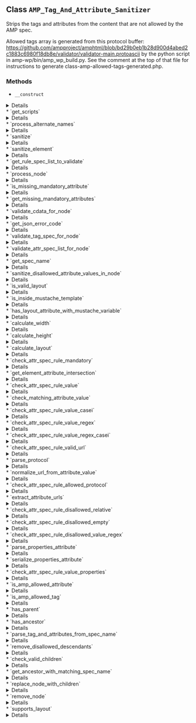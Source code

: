 ## Class `AMP_Tag_And_Attribute_Sanitizer`

Strips the tags and attributes from the content that are not allowed by the AMP spec.

Allowed tags array is generated from this protocol buffer:
     https://github.com/ampproject/amphtml/blob/bd29b0eb1b28d900d4abed2c1883c6980f18db8e/validator/validator-main.protoascii     by the python script in amp-wp/bin/amp_wp_build.py. See the comment at the top     of that file for instructions to generate class-amp-allowed-tags-generated.php.

### Methods
* `__construct`

<details>

```php
public __construct( $dom, $args = array() )
```

AMP_Tag_And_Attribute_Sanitizer constructor.


</details>
* `get_scripts`

<details>

```php
public get_scripts()
```

Return array of values that would be valid as an HTML `script` element.

Array keys are AMP element names and array values are their respective Javascript URLs from https://cdn.ampproject.org


</details>
* `process_alternate_names`

<details>

```php
private process_alternate_names( $attr_spec_list )
```

Process alternative names in attribute spec list.


</details>
* `sanitize`

<details>

```php
public sanitize()
```

Sanitize the elements from the HTML contained in this instance&#039;s Dom\Document.


</details>
* `sanitize_element`

<details>

```php
private sanitize_element( \DOMElement $element )
```

Sanitize element.

Walk the DOM tree with depth first search (DFS) with post order traversal (LRN).


</details>
* `get_rule_spec_list_to_validate`

<details>

```php
private get_rule_spec_list_to_validate( \DOMElement $node, $rule_spec )
```

Augment rule spec for validation.


</details>
* `process_node`

<details>

```php
private process_node( \DOMElement $node )
```

Process a node by checking if an element and its attributes are valid, and removing them when invalid.

Attributes which are not valid are removed. Elements which are not allowed are also removed, including elements which miss mandatory attributes.


</details>
* `is_missing_mandatory_attribute`

<details>

```php
public is_missing_mandatory_attribute( $attr_spec, \DOMElement $node )
```

Whether a node is missing a mandatory attribute.


</details>
* `get_missing_mandatory_attributes`

<details>

```php
private get_missing_mandatory_attributes( $attr_spec, \DOMElement $node )
```

Get list of mandatory missing mandatory attributes.


</details>
* `validate_cdata_for_node`

<details>

```php
private validate_cdata_for_node( \DOMElement $element, $cdata_spec )
```

Validate element for its CDATA.


</details>
* `get_json_error_code`

<details>

```php
private get_json_error_code( $json_last_error )
```

Gets the JSON error code for the last error.


</details>
* `validate_tag_spec_for_node`

<details>

```php
private validate_tag_spec_for_node( \DOMElement $node, $tag_spec )
```

Determines is a node is currently valid per its tag specification.

Checks to see if a node&#039;s placement with the DOM is be valid for the given tag_spec. If there are restrictions placed on the type of node that can be an immediate parent or an ancestor of this node, then make sure those restrictions are met.
 This method has no side effects. It should not sanitize the DOM. It is purely to see if the spec matches.


</details>
* `validate_attr_spec_list_for_node`

<details>

```php
private validate_attr_spec_list_for_node( \DOMElement $node, $attr_spec_list )
```

Checks to see if a spec is potentially valid.

Checks the given node based on the attributes present in the node. This does not check every possible constraint imposed by the validator spec. It only performs the checks that are used to narrow down which set of attribute specs is most aligned with the given node. As of AMPHTML v1910161528000, the frequency of attribute spec constraints looks as follows:
  433: value  400: mandatory  222: value_casei  147: disallowed_value_regex  115: value_regex  101: value_url   77: dispatch_key   17: value_regex_casei   15: requires_extension   12: alternative_names    2: value_properties
 The constraints that should be the most likely to differentiate one tag spec from another are:
 - value - mandatory - value_casei
 For example, there are two &lt;amp-carousel&gt; tag specs, one that has a mandatory lightbox attribute and another that lacks the lightbox attribute altogether. If an &lt;amp-carousel&gt; has the lightbox attribute, then we can rule out the tag spec without the lightbox attribute via the mandatory constraint.
 Additionally, there are multiple &lt;amp-date-picker&gt; tag specs, each which vary by the value of the &#039;type&#039; attribute. By validating the type &#039;value&#039; and &#039;value_casei&#039; constraints here, we can narrow down the tag specs that should then be used to later validate and sanitize the element (in the sanitize_disallowed_attribute_values_in_node method).


</details>
* `get_spec_name`

<details>

```php
private get_spec_name( \DOMElement $element, $tag_spec )
```

Get spec name for a given tag spec.


</details>
* `sanitize_disallowed_attribute_values_in_node`

<details>

```php
private sanitize_disallowed_attribute_values_in_node( \DOMElement $node, $attr_spec_list )
```

Remove invalid AMP attributes values from $node that have been implicitly disallowed.

Allowed values are found $this-&gt;globally_allowed_attributes and in parameter $attr_spec_list


</details>
* `is_valid_layout`

<details>

```php
private is_valid_layout( $tag_spec, $node )
```

Check the validity of the layout attributes for the given element.

This involves checking the layout, width, height and sizes attributes with AMP specific logic.


</details>
* `is_inside_mustache_template`

<details>

```php
private is_inside_mustache_template( \DOMElement $node )
```

Whether the node is inside a mustache template.


</details>
* `has_layout_attribute_with_mustache_variable`

<details>

```php
private has_layout_attribute_with_mustache_variable( \DOMElement $node )
```

Whether the node has a layout attribute with variable syntax, like {{foo}}.

This is important for whether to validate the layout of the node. Similar to the validation logic in the AMP validator.


</details>
* `calculate_width`

<details>

```php
private calculate_width( $amp_layout_spec, $input_layout, CssLength $input_width )
```

Calculate the effective width from the input layout and input width.

This involves considering that some elements, such as amp-audio and amp-pixel, have natural dimensions (browser or implementation-specific defaults for width / height).
 Adapted from the `CalculateWidth` method found in `validator.js` from the `ampproject/amphtml` project on GitHub.


</details>
* `calculate_height`

<details>

```php
private calculate_height( $amp_layout_spec, $input_layout, CssLength $input_height )
```

Calculate the effective height from input layout and input height.

Adapted from the `CalculateHeight` method found in `validator.js` from the `ampproject/amphtml` project on GitHub.


</details>
* `calculate_layout`

<details>

```php
private calculate_layout( $layout_attr, CssLength $width, CssLength $height, $sizes_attr, $heights_attr )
```

Calculate the layout.

This depends on the width / height calculation above. It happens last because web designers often make fixed-sized mocks first and then the layout determines how things will change for different viewports / devices / etc.
 Adapted from the `CalculateLayout` method found in `validator.js` from the `ampproject/amphtml` project on GitHub.


</details>
* `check_attr_spec_rule_mandatory`

<details>

```php
private check_attr_spec_rule_mandatory( \DOMElement $node, $attr_name, $attr_spec_rule )
```

Check if attribute is mandatory determine whether it exists in $node.

When checking for the given attribute it also checks valid alternates.


</details>
* `get_element_attribute_intersection`

<details>

```php
private get_element_attribute_intersection( \DOMElement $element, $attribute_names )
```

Get the intersection of the element attributes with the supplied attributes.


</details>
* `check_attr_spec_rule_value`

<details>

```php
private check_attr_spec_rule_value( \DOMElement $node, $attr_name, $attr_spec_rule )
```

Check if attribute has a value rule determine if its value is valid.

Checks for value validity by matches against valid values.


</details>
* `check_matching_attribute_value`

<details>

```php
private check_matching_attribute_value( $attr_name, $attr_value, $spec_values )
```

Check that an attribute&#039;s value matches is given spec value.

This takes into account boolean attributes where value can match name (e.g. selected=&quot;selected&quot;).


</details>
* `check_attr_spec_rule_value_casei`

<details>

```php
private check_attr_spec_rule_value_casei( \DOMElement $node, $attr_name, $attr_spec_rule )
```

Check if attribute has a value rule determine if its value matches ignoring case.


</details>
* `check_attr_spec_rule_value_regex`

<details>

```php
private check_attr_spec_rule_value_regex( \DOMElement $node, $attr_name, $attr_spec_rule )
```

Check if attribute has a regex value rule determine if it matches.


</details>
* `check_attr_spec_rule_value_regex_casei`

<details>

```php
private check_attr_spec_rule_value_regex_casei( \DOMElement $node, $attr_name, $attr_spec_rule )
```

Check if attribute has a case-insensitive regex value rule determine if it matches.


</details>
* `check_attr_spec_rule_valid_url`

<details>

```php
private check_attr_spec_rule_valid_url( \DOMElement $node, $attr_name, $attr_spec_rule )
```

Check if attribute has a valid host value


</details>
* `parse_protocol`

<details>

```php
private parse_protocol( $url )
```

Parse protocol from URL.

This may not be a valid protocol (scheme), but it will be where the protocol should be in the URL.


</details>
* `normalize_url_from_attribute_value`

<details>

```php
private normalize_url_from_attribute_value( $url )
```

Normalize a URL that appeared as a tag attribute.


</details>
* `check_attr_spec_rule_allowed_protocol`

<details>

```php
private check_attr_spec_rule_allowed_protocol( \DOMElement $node, $attr_name, $attr_spec_rule )
```

Check if attribute has a protocol value rule determine if it matches.


</details>
* `extract_attribute_urls`

<details>

```php
private extract_attribute_urls( \DOMAttr $attribute_node, $spec_attr_name = null )
```

Extract URLs from attribute.


</details>
* `check_attr_spec_rule_disallowed_relative`

<details>

```php
private check_attr_spec_rule_disallowed_relative( \DOMElement $node, $attr_name, $attr_spec_rule )
```

Check if attribute has disallowed relative URL value according to rule spec.


</details>
* `check_attr_spec_rule_disallowed_empty`

<details>

```php
private check_attr_spec_rule_disallowed_empty( \DOMElement $node, $attr_name, $attr_spec_rule )
```

Check if attribute has disallowed empty value rule determine if value is empty.


</details>
* `check_attr_spec_rule_disallowed_value_regex`

<details>

```php
private check_attr_spec_rule_disallowed_value_regex( \DOMElement $node, $attr_name, $attr_spec_rule )
```

Check if attribute has disallowed value via regex match and determine if value matches.


</details>
* `parse_properties_attribute`

<details>

```php
private parse_properties_attribute( $value )
```

Parse properties attribute (e.g. meta viewport).


</details>
* `serialize_properties_attribute`

<details>

```php
private serialize_properties_attribute( $properties )
```

Serialize properties attribute (e.g. meta viewport).


</details>
* `check_attr_spec_rule_value_properties`

<details>

```php
private check_attr_spec_rule_value_properties( \DOMElement $node, $attr_name, $attr_spec_rule )
```

Check if attribute has valid properties.


</details>
* `is_amp_allowed_attribute`

<details>

```php
private is_amp_allowed_attribute( \DOMAttr $attr_node, $attr_spec_list )
```

Determine if the supplied attribute name is allowed for AMP.


</details>
* `is_amp_allowed_tag`

<details>

```php
private is_amp_allowed_tag( \DOMElement $node )
```

Determine if the supplied $node&#039;s HTML tag is allowed for AMP.


</details>
* `has_parent`

<details>

```php
private has_parent( \DOMElement $node, $parent_spec_name )
```

Determine if the supplied $node has a parent with the specified spec name.


</details>
* `has_ancestor`

<details>

```php
private has_ancestor( \DOMElement $node, $ancestor_tag_spec_name )
```

Determine if the supplied $node has an ancestor with the specified tag name.


</details>
* `parse_tag_and_attributes_from_spec_name`

<details>

```php
private parse_tag_and_attributes_from_spec_name( $spec_name )
```

Parse tag name and attributes from spec name.

Given a spec name like &#039;form [method=post]&#039;, extract the tag name &#039;form&#039; and the attributes.


</details>
* `remove_disallowed_descendants`

<details>

```php
private remove_disallowed_descendants( \DOMElement $node, $allowed_descendants, $spec_name )
```

Loop through node&#039;s descendants and remove the ones that are not in the allowlist.


</details>
* `check_valid_children`

<details>

```php
private check_valid_children( \DOMElement $node, $child_tags )
```

Check whether the node validates the constraints for children.


</details>
* `get_ancestor_with_matching_spec_name`

<details>

```php
private get_ancestor_with_matching_spec_name( \DOMElement $node, $ancestor_spec_name )
```

Get the first ancestor node matching the specified tag name for the supplied $node.


</details>
* `replace_node_with_children`

<details>

```php
private replace_node_with_children( \DOMElement $node )
```

Replaces the given node with it&#039;s child nodes, if any

Also adds them to the stack for processing by the sanitize() function.


</details>
* `remove_node`

<details>

```php
private remove_node( \DOMElement $node )
```

Removes a node from its parent node.

If removing the node makes the parent node empty, then it will remove the parent too. It will Continue until a non-empty parent or the &#039;body&#039; element is reached.


</details>
* `supports_layout`

<details>

```php
private supports_layout( $tag_spec, $layout, $fallback = false )
```

Check whether a given tag spec supports a layout.


</details>
